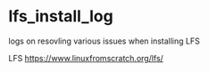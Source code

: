 # lfs_install_log

logs on resovling various issues when installing LFS

LFS https://www.linuxfromscratch.org/lfs/
